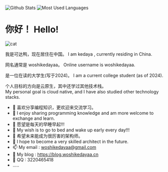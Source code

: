 ![Github Stats](https://github-readme-stats.vercel.app/api?username=woshikedayaa&show_icons=true&theme=rose&count_private=true)
![Most Used Languages](https://github-readme-stats.vercel.app/api/top-langs/?username=woshikedayaa&theme=rose&layout=compact)
# 你好！ Hello!
![cat](https://github.com/images/mona-whisper.gif#pic_center)

我是可达鸭，现在居住在中国。  I am kedaya , currently residing in China.

网名通常是 woshikedayaa。  Online username is woshikedayaa.

是一位在读的大学生(写于2024)。  I am a current college student (as of 2024).

个人目标的方向是云原生，其中还学过其他技术栈。  
My personal goal is cloud native, and I have also studied other technology stacks.
- 🧀 喜欢分享编程知识，更欢迎来交流学习。
- 🧀 I enjoy sharing programming knowledge and am more welcome to exchange and learn.
- 🧸 愿望是每天的早睡早起!!!
- 🧸 My wish is to go to bed and wake up early every day!!!
- 🎁 希望未来能成为很厉害的架构师。
- 🎁 I hope to become a very skilled architect in the future.
- 📫 My email : woshikedayaa@gmail.com
- 📘 My blog : https://blog.woshikedayaa.cn
- 🐧 QQ : 3220465418
- .....
